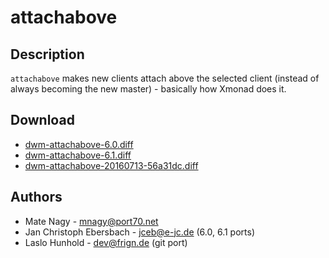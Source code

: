 attachabove
===========

Description
-----------

`attachabove` makes new clients attach above the selected client (instead of
always becoming the new master) - basically how Xmonad does it.

Download
--------

 * [dwm-attachabove-6.0.diff](dwm-attachabove-6.0.diff)
 * [dwm-attachabove-6.1.diff](dwm-attachabove-6.1.diff)
 * [dwm-attachabove-20160713-56a31dc.diff](dwm-attachabove-20160713-56a31dc.diff)

Authors
-------

 * Mate Nagy - <mnagy@port70.net>
 * Jan Christoph Ebersbach - <jceb@e-jc.de> (6.0, 6.1 ports)
 * Laslo Hunhold - <dev@frign.de> (git port)
